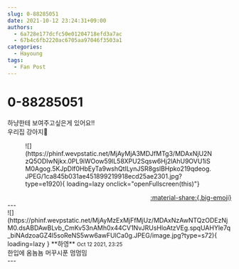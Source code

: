 ```yaml
---
slug: 0-88285051
date: 2021-10-12 23:24:31+09:00
authors:
  - 6a728e177dcfc50e01204718efd3a7ac
  - 67b4c6fb2220ac6705aa97046f3503a1
categories:
  - Hayoung
tags:
  - Fan Post
---
```


# 0-88285051

<div class="post-container" markdown="1">
<div class="content-container md-sidebar__scrollwrap" markdown="1">

하냥한테 보여주고싶은게 있어요!!<br>우리집 강아지🐶
<figure markdown="1">
![](https://phinf.wevpstatic.net/MjAyMjA3MDJfMTg3/MDAxNjU2NzQ5ODIwNjkx.0PL9iWOow59lL58XPU2Sqsw6Hj2lAhU9OVU1iSM0Agog.5KJpDlf0HbEyTa9wshQtILynJSR8gslBHpko219qdeog.JPEG/1ca845b031ae451899219918ecd25ae2301.jpg?type=e1920){ loading=lazy onclick="openFullscreen(this)"}
</figure>


</div>
</div>

<div style="text-align: right;" markdown="1">
<a href="https://weverse.io/fromis9/fanpost/0-88285051" style="text-align: right;">:material-share:{.big-emoji}</a>
</div>
---

<div class="comments-container md-sidebar__scrollwrap" markdown="1">
<div class="comment" markdown="1">
<div class='id-container' markdown="1">
![](https://phinf.wevpstatic.net/MjAyMzExMjFfMjUz/MDAxNzAwNTQzODEzNjM0.dsABDAwBLvb_CmKv53nAMh0x44CV1NvJRUsHloAtzVEg.spqUAHYle7q_biNAdzoaGZ4l5soReNS5ww6awFUlCa0g.JPEG/image.jpg?type=s72){ loading=lazy }
**<span class="artist">하영</span>** <small>Oct 12 2021, 23:25</small><br>
</div>
<div class='comment-body' markdown="1">
한입에 옴뇸뇸 머꾸시푼 멈멈밈
</div>
</div>
</div>
---
